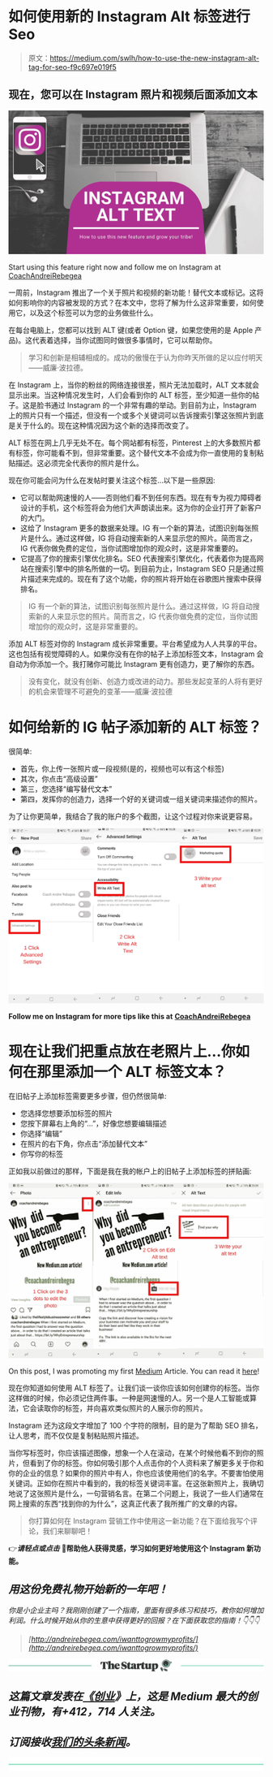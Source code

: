 # 如何使用新的 Instagram Alt 标签进行 Seo

> 原文：<https://medium.com/swlh/how-to-use-the-new-instagram-alt-tag-for-seo-f9c697e019f5>

## 现在，您可以在 Instagram 照片和视频后面添加文本

![](img/d27c4b371589cf61840491bd10fb85d6.png)

Start using this feature right now and follow me on Instagram at [CoachAndreiRebegea](https://instagram.com/coachandreirebegea/)

一周前，Instagram 推出了一个关于照片和视频的新功能！替代文本或标记。这将如何影响你的内容被发现的方式？在本文中，您将了解为什么这非常重要，如何使用它，以及这个标签可以为您的业务做些什么。

在每台电脑上，您都可以找到 ALT 键(或者 Option 键，如果您使用的是 Apple 产品)。这代表着选择，当你试图同时做很多事情时，它可以帮助你。

> 学习和创新是相辅相成的。成功的傲慢在于认为你昨天所做的足以应付明天——威廉·波拉德。

在 Instagram 上，当你的粉丝的网络连接很差，照片无法加载时，ALT 文本就会显示出来。当这种情况发生时，人们会看到你的 ALT 标签，至少知道一些你的帖子。这是脸书通过 Instagram 的一个非常有趣的举动。到目前为止，Instagram 上的照片只有一个描述，但没有一个或多个关键词可以告诉搜索引擎这张照片到底是关于什么的。现在这种情况因为这个新的选择而改变了。

ALT 标签在网上几乎无处不在。每个网站都有标签，Pinterest 上的大多数照片都有标签，你可能看不到，但非常重要。这个替代文本不会成为你一直使用的复制粘贴描述。这必须完全代表你的照片是什么。

现在你可能会问为什么在发帖时要关注这个标签…以下是一些原因:

*   它可以帮助网速慢的人——否则他们看不到任何东西。现在有专为视力障碍者设计的手机，这个标签将会为他们大声朗读出来。这为你的企业打开了新客户的大门。
*   这给了 Instagram 更多的数据来处理。IG 有一个新的算法，试图识别每张照片是什么。通过这样做，IG 将自动搜索新的人来显示您的照片。简而言之，IG 代表你做免费的定位，当你试图增加你的观众时，这是非常重要的。
*   它提高了你的搜索引擎优化排名。SEO 代表搜索引擎优化，代表着你为提高网站在搜索引擎中的排名所做的一切。到目前为止，Instagram SEO 只是通过照片描述来完成的。现在有了这个功能，你的照片将开始在谷歌图片搜索中获得排名。

> IG 有一个新的算法，试图识别每张照片是什么。通过这样做，IG 将自动搜索新的人来显示您的照片。简而言之，IG 代表你做免费的定位，当你试图增加你的观众时，这是非常重要的。

添加 ALT 标签对你的 Instagram 成长非常重要。平台希望成为人人共享的平台。这也包括有视觉障碍的人。如果你没有在你的帖子上添加标签文本，Instagram 会自动为你添加一个。我打赌你可能比 Instagram 更有创造力，更了解你的东西。

> 没有变化，就没有创新、创造力或改进的动力。那些发起变革的人将有更好的机会来管理不可避免的变革——威廉·波拉德

# 如何给新的 IG 帖子添加新的 ALT 标签？

很简单:

*   首先，你上传一张照片或一段视频(是的，视频也可以有这个标签)
*   其次，你点击“高级设置”
*   第三，您选择“编写替代文本”
*   第四，发挥你的创造力，选择一个好的关键词或一组关键词来描述你的照片。

为了让你更简单，我结合了我的账户的多个截图，让这个过程对你来说更容易。

![](img/d4b5f7c48dee1fa5febd092607fb8b88.png)

**Follow me on Instagram for more tips like this at** [**CoachAndreiRebegea**](http://instagram.com/coachandreirebegea/)

# 现在让我们把重点放在老照片上…你如何在那里添加一个 ALT 标签文本？

在旧帖子上添加标签需要更多步骤，但仍然很简单:

*   您选择您想要添加标签的照片
*   您按下屏幕右上角的“…”，好像您想要编辑描述
*   你选择“编辑”
*   在照片的右下角，你点击“添加替代文本”
*   你写你的标签

正如我以前做过的那样，下面是我在我的帐户上的旧帖子上添加标签的拼贴画:

![](img/f8786edf1508079c727cfcf06d00a48c.png)

On this post, I was promoting my first [Medium](https://medium.com/u/504c7870fdb6?source=post_page-----f9c697e019f5--------------------------------) Article. You can read it [here](/@AndreiRebegea/why-did-you-become-an-entrepreneur-8307b6cdac13)!

现在你知道如何使用 ALT 标签了。让我们谈一谈你应该如何创建你的标签。当你这样做的时候，你必须记住两件事。一种是网速慢的人。另一个是人工智能或算法，它会读取你的标签，并向喜欢类似照片的人展示你的照片。

Instagram 还为这段文字增加了 100 个字符的限制，目的是为了帮助 SEO 排名，让人思考，而不仅仅是复制粘贴照片描述。

当你写标签时，你应该描述图像，想象一个人在滚动，在某个时候他看不到你的照片，但看到了你的标签。你如何吸引那个人点击你的个人资料来了解更多关于你和你的企业的信息？如果你的照片中有人，你也应该使用他们的名字。不要害怕使用关键词。正如你在照片中看到的，我的标签关键词丰富。在这张新照片上，我确切地说了这张照片是什么，一句营销名言。在第二个问题上，我说了一些人们通常在网上搜索的东西“找到你的为什么”，这真正代表了我所推广的文章的内容。

> 你打算如何在 Instagram 营销工作中使用这一新功能？在下面给我写个评论，我们来聊聊吧！

👉***请轻点或点击*** 👏**帮助他人获得灵感，学习如何更好地使用这个 Instagram 新功能。**

## *用这份免费礼物开始新的一年吧！*

*你是小企业主吗？我刚刚创建了一个指南，里面有很多练习和技巧，教你如何增加利润。什么时候开始从你的生意中获得更好的回报？在下面获取您的指南！👇👇👇*

> *[http://andreirebegea.com/iwanttogrowmyprofits/](http://andreirebegea.com/iwanttogrowmyprofits/)*

*[![](img/308a8d84fb9b2fab43d66c117fcc4bb4.png)](https://medium.com/swlh)*

## *这篇文章发表在[《创业](https://medium.com/swlh)》上，这是 Medium 最大的创业刊物，有+412，714 人关注。*

## *订阅接收[我们的头条新闻](http://growthsupply.com/the-startup-newsletter/)。*

*[![](img/b0164736ea17a63403e660de5dedf91a.png)](https://medium.com/swlh)*